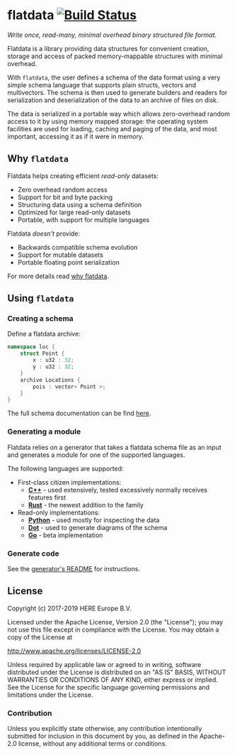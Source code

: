 # flatdata [![Build Status](https://api.travis-ci.com/heremaps/flatdata.svg?branch=master)](https://travis-ci.com/heremaps/flatdata/)

_Write once, read-many, minimal overhead binary structured file format._

Flatdata is a library providing data structures for convenient creation, storage and access of packed memory-mappable structures with minimal overhead.

With `flatdata`, the user defines a schema of the data format using a very simple schema language that supports plain structs, vectors and multivectors. The schema is then used to generate builders and readers for serialization and deserialization of the data to an archive of files on disk.

The data is serialized in a portable way which allows zero-overhead random access to it by using memory mapped storage: the operating system facilities are used for loading, caching and paging of the data, and most important, accessing it as if it were in memory.

## Why `flatdata`

Flatdata helps creating efficient _read-only_ datasets:

* Zero overhead random access
* Support for bit and byte packing
* Structuring data using a schema definition
* Optimized for large read-only datasets
* Portable, with support for multiple languages

Flatdata _doesn't_ provide:

* Backwards compatible schema evolution
* Support for mutable datasets
* Portable floating point serialization

For more details read [why flatdata](docs/why-flatdata.md).

## Using `flatdata`

### Creating a schema

Define a flatdata archive:
```cpp
namespace loc {
    struct Point {
        x : u32 : 32;
        y : u32 : 32;
    }
    archive Locations {
        pois : vector< Point >;
    }
}
```

The full schema documentation can be find [here](docs/schema-language.md).

### Generating a module

Flatdata relies on a generator that takes a flatdata schema file as an input and
generates a module for one of the supported languages.

The following languages are supported:

  * First-class citizen implementations:
    * **[C++](./flatdata-cpp)** - used extensively, tested excessively normally receives features first
    * **[Rust](./flatdata-rs)** - the newest addition to the family
  * Read-only implementations:
    * **[Python](./flatdata-py)** - used mostly for inspecting the data
    * **[Dot](./flatdata-dot)** - used to generate diagrams of the schema
    * **[Go](./flatdata-go)** - beta implementation


### Generate code

See the [generator's README](./flatdata-py/generator/README.md#usage) for instructions.

## License

Copyright (c) 2017-2019 HERE Europe B.V.

Licensed under the Apache License, Version 2.0 (the "License");
you may not use this file except in compliance with the License.
You may obtain a copy of the License at

   http://www.apache.org/licenses/LICENSE-2.0

Unless required by applicable law or agreed to in writing, software
distributed under the License is distributed on an "AS IS" BASIS,
WITHOUT WARRANTIES OR CONDITIONS OF ANY KIND, either express or implied.
See the License for the specific language governing permissions and
limitations under the License.

### Contribution

Unless you explicitly state otherwise, any contribution intentionally submitted
for inclusion in this document by you, as defined in the Apache-2.0 license,
without any additional terms or conditions.
